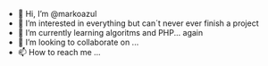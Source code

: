 - 👋 Hi, I’m @markoazul
- 👀 I’m interested in everything but can´t never ever finish a project
- 🌱 I’m currently learning algoritms and PHP... again
- 💞️ I’m looking to collaborate on ...
- 📫 How to reach me ...

<!---
markoazul/markoazul is a ✨ special ✨ repository because its `README.md` (this file) appears on your GitHub profile.
You can click the Preview link to take a look at your changes.
--->
